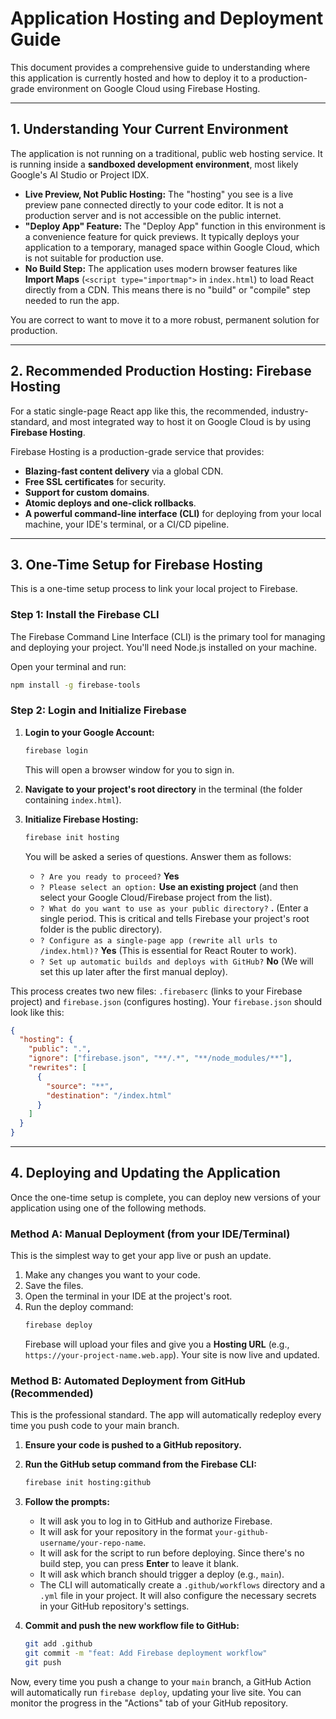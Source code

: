 # Application Hosting and Deployment Guide

This document provides a comprehensive guide to understanding where this application is currently hosted and how to deploy it to a production-grade environment on Google Cloud using Firebase Hosting.

---

## 1. Understanding Your Current Environment

The application is not running on a traditional, public web hosting service. It is running inside a **sandboxed development environment**, most likely Google's AI Studio or Project IDX.

- **Live Preview, Not Public Hosting:** The "hosting" you see is a live preview pane connected directly to your code editor. It is not a production server and is not accessible on the public internet.
- **"Deploy App" Feature:** The "Deploy App" function in this environment is a convenience feature for quick previews. It typically deploys your application to a temporary, managed space within Google Cloud, which is not suitable for production use.
- **No Build Step:** The application uses modern browser features like **Import Maps** (`<script type="importmap">` in `index.html`) to load React directly from a CDN. This means there is no "build" or "compile" step needed to run the app.

You are correct to want to move it to a more robust, permanent solution for production.

---

## 2. Recommended Production Hosting: Firebase Hosting

For a static single-page React app like this, the recommended, industry-standard, and most integrated way to host it on Google Cloud is by using **Firebase Hosting**.

Firebase Hosting is a production-grade service that provides:

- **Blazing-fast content delivery** via a global CDN.
- **Free SSL certificates** for security.
- **Support for custom domains**.
- **Atomic deploys and one-click rollbacks**.
- **A powerful command-line interface (CLI)** for deploying from your local machine, your IDE's terminal, or a CI/CD pipeline.

---

## 3. One-Time Setup for Firebase Hosting

This is a one-time setup process to link your local project to Firebase.

### Step 1: Install the Firebase CLI

The Firebase Command Line Interface (CLI) is the primary tool for managing and deploying your project. You'll need Node.js installed on your machine.

Open your terminal and run:

```bash
npm install -g firebase-tools
```

### Step 2: Login and Initialize Firebase

1.  **Login to your Google Account:**

    ```bash
    firebase login
    ```

    This will open a browser window for you to sign in.

2.  **Navigate to your project's root directory** in the terminal (the folder containing `index.html`).

3.  **Initialize Firebase Hosting:**

    ```bash
    firebase init hosting
    ```

    You will be asked a series of questions. Answer them as follows:

    - `? Are you ready to proceed?` **Yes**
    - `? Please select an option:` **Use an existing project** (and then select your Google Cloud/Firebase project from the list).
    - `? What do you want to use as your public directory?` **.** (Enter a single period. This is critical and tells Firebase your project's root folder is the public directory).
    - `? Configure as a single-page app (rewrite all urls to /index.html)?` **Yes** (This is essential for React Router to work).
    - `? Set up automatic builds and deploys with GitHub?` **No** (We will set this up later after the first manual deploy).

This process creates two new files: `.firebaserc` (links to your Firebase project) and `firebase.json` (configures hosting). Your `firebase.json` should look like this:

```json
{
  "hosting": {
    "public": ".",
    "ignore": ["firebase.json", "**/.*", "**/node_modules/**"],
    "rewrites": [
      {
        "source": "**",
        "destination": "/index.html"
      }
    ]
  }
}
```

---

## 4. Deploying and Updating the Application

Once the one-time setup is complete, you can deploy new versions of your application using one of the following methods.

### Method A: Manual Deployment (from your IDE/Terminal)

This is the simplest way to get your app live or push an update.

1.  Make any changes you want to your code.
2.  Save the files.
3.  Open the terminal in your IDE at the project's root.
4.  Run the deploy command:
    ```bash
    firebase deploy
    ```
    Firebase will upload your files and give you a **Hosting URL** (e.g., `https://your-project-name.web.app`). Your site is now live and updated.

### Method B: Automated Deployment from GitHub (Recommended)

This is the professional standard. The app will automatically redeploy every time you push code to your main branch.

1.  **Ensure your code is pushed to a GitHub repository.**

2.  **Run the GitHub setup command from the Firebase CLI:**

    ```bash
    firebase init hosting:github
    ```

3.  **Follow the prompts:**

    - It will ask you to log in to GitHub and authorize Firebase.
    - It will ask for your repository in the format `your-github-username/your-repo-name`.
    - It will ask for the script to run before deploying. Since there's no build step, you can press **Enter** to leave it blank.
    - It will ask which branch should trigger a deploy (e.g., `main`).
    - The CLI will automatically create a `.github/workflows` directory and a `.yml` file in your project. It will also configure the necessary secrets in your GitHub repository's settings.

4.  **Commit and push the new workflow file to GitHub:**
    ```bash
    git add .github
    git commit -m "feat: Add Firebase deployment workflow"
    git push
    ```

Now, every time you push a change to your `main` branch, a GitHub Action will automatically run `firebase deploy`, updating your live site. You can monitor the progress in the "Actions" tab of your GitHub repository.
